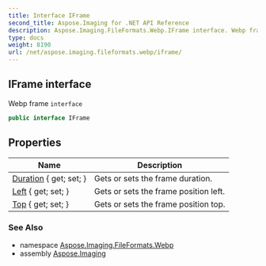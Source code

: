 ```yaml
---
title: Interface IFrame
second_title: Aspose.Imaging for .NET API Reference
description: Aspose.Imaging.FileFormats.Webp.IFrame interface. Webp frame interface
type: docs
weight: 8190
url: /net/aspose.imaging.fileformats.webp/iframe/
---
```

## IFrame interface

Webp frame `interface`

```csharp
public interface IFrame
```

## Properties

| Name | Description |
| --- | --- |
| [Duration](../../aspose.imaging.fileformats.webp/iframe/duration/) { get; set; } | Gets or sets the frame duration. |
| [Left](../../aspose.imaging.fileformats.webp/iframe/left/) { get; set; } | Gets or sets the frame position left. |
| [Top](../../aspose.imaging.fileformats.webp/iframe/top/) { get; set; } | Gets or sets the frame position top. |

### See Also

* namespace [Aspose.Imaging.FileFormats.Webp](../../aspose.imaging.fileformats.webp/)
* assembly [Aspose.Imaging](../../)


